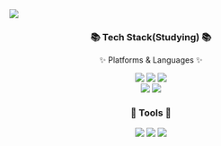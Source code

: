 <img src="https://capsule-render.vercel.app/api?type=waving&color=52ABEA&fontColor=FFFFFF&height=100&section=header&text=Xoohyun%20&fontSize=50&fontAlign=80" />

<div align=center>
	<h3>📚 Tech Stack(Studying) 📚</h3>
	<p>✨ Platforms & Languages ✨</p>	
</div>

<div align="center">
	<img src="https://img.shields.io/badge/MySQL-4479A1?style=flat-square&logo=MySQL&logoColor=white"/>
	<img src="https://img.shields.io/badge/JavaScript-F7DF1E?style=flat-square&logo=JavaScript&logoColor=white"/>
	<img src="https://img.shields.io/badge/HTML5-E34F26?style=flat&logo=HTML5&logoColor=white"/>
	<br>
	<img src="https://img.shields.io/badge/CSS3-1572B6?style=flat&logo=CSS3&logoColor=white"/> 
	<img src="https://img.shields.io/badge/Pyhon-3776AB?style=flat&logo=Python&logoColor=white"/> 
</div>


<div align=center>
	<h3> 🔧 Tools 🔧 </h3>	
</div>

<div align="center">
	<img src="https://img.shields.io/badge/EclipseIDE-2C2255?style=flat-square&logo=EclipseIDE&logoColor=white"/>
	<img src="https://img.shields.io/badge/VisualStudioCode-007ACC?style=flat-square&logo=VisualStudioCode&logoColor=white"/>
	<img src="https://img.shields.io/badge/GitHub-181717?style=flat-square&logo=Github&logoColor=white"/>
</div>
